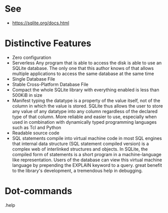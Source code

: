 # See
- <https://sqlite.org/docs.html>

# Distinctive Features

- Zero configuration
- Serverless
    Any program that is able to access the disk is able to use an SQLite database. The only one that this author knows of that allows multiple applications to access the same database at the same time
- Single Database File
- Stable Cross-Platform Database File
- Compact
    the whole SQLite library with everything enabled is less than 500KiB in size
- Manifest typing
    the datatype is a property of the value itself, not of the column in which the value is stored. SQLite thus allows the user to store any value of any datatype into any column regardless of the declared type of that column. More reliable and easier to use, especially when used in combination with dynamically typed programming languages such as Tcl and Python
- Readable source code
- SQL statements compile into virtual machine code
    in most SQL engines that internal data structure (SQL statement compiled version) is a complex web of interlinked structures and objects. In SQLite, the compiled form of statements is a short program in a machine-language like representation. Users of the database can view this virtual machine language by prepending the EXPLAIN keyword to a query.
    great benefit to the library's development, a tremendous help in debugging.

# Dot-commands

.help

